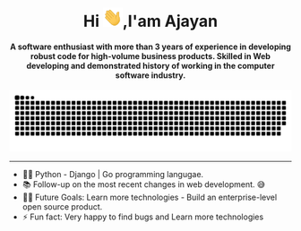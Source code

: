 <div align="center">
<h1 align="center">Hi <img width="35" src="img/waving.gif">,I'am Ajayan</h1>
<h4 align="center">A software enthusiast with more than 3 years of experience in developing robust code for high-volume business products. Skilled in Web developing  and demonstrated history of working in the computer software industry.</h4>
</div>

<div align="center">
  <a href="https://github.com/developer-ajayan"><img src="img/grid-snake.svg" alt="Snake" /></a>
</div>

-----

- 👨‍💻 Python - Django | Go programming langugae.
- 📚 Follow-up on the most recent changes in web development. 😅
- 💪🏼 Future Goals: Learn more technologies - Build an enterprise-level open source product.
- ⚡ Fun fact: Very happy to find bugs and Learn more technologies
